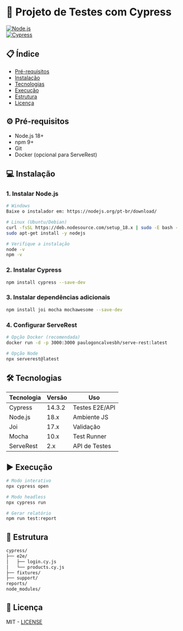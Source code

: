 # 🚀 Projeto de Testes com Cypress

[![Node.js](https://img.shields.io/badge/Node.js-18+-green)](https://nodejs.org/)  
[![Cypress](https://img.shields.io/badge/Cypress-14.3.2-blue)](https://www.cypress.io/)

## 📋 Índice
- [Pré-requisitos](#️-pré-requisitos)
- [Instalação](#️-instalação)
- [Tecnologias](#️-tecnologias)
- [Execução](#️-execução)
- [Estrutura](#️-estrutura)
- [Licença](#️-licença)

## ⚙️ Pré-requisitos
- Node.js 18+
- npm 9+
- Git
- Docker (opcional para ServeRest)

## 💻 Instalação

### 1. Instalar Node.js
```bash
# Windows
Baixe o instalador em: https://nodejs.org/pt-br/download/

# Linux (Ubuntu/Debian)
curl -fsSL https://deb.nodesource.com/setup_18.x | sudo -E bash -
sudo apt-get install -y nodejs

# Verifique a instalação
node -v
npm -v
```

### 2. Instalar Cypress
```bash
npm install cypress --save-dev
```

### 3. Instalar dependências adicionais
```bash
npm install joi mocha mochawesome --save-dev
```

### 4. Configurar ServeRest
```bash
# Opção Docker (recomendada)
docker run -d -p 3000:3000 paulogoncalvesbh/serve-rest:latest

# Opção Node
npx serverest@latest
```

## 🛠 Tecnologias

| Tecnologia | Versão | Uso             |
|------------|--------|-----------------|
| Cypress    | 14.3.2 | Testes E2E/API   |
| Node.js    | 18.x   | Ambiente JS     |
| Joi        | 17.x   | Validação        |
| Mocha      | 10.x   | Test Runner      |
| ServeRest  | 2.x    | API de Testes    |

## ▶️ Execução

```bash
# Modo interativo
npx cypress open

# Modo headless
npx cypress run

# Gerar relatório
npm run test:report
```

## 📂 Estrutura

```bash
cypress/
├── e2e/
│   ├── login.cy.js
│   └── products.cy.js
├── fixtures/
├── support/
reports/
node_modules/
```

## 📝 Licença
MIT - [LICENSE](./LICENSE)